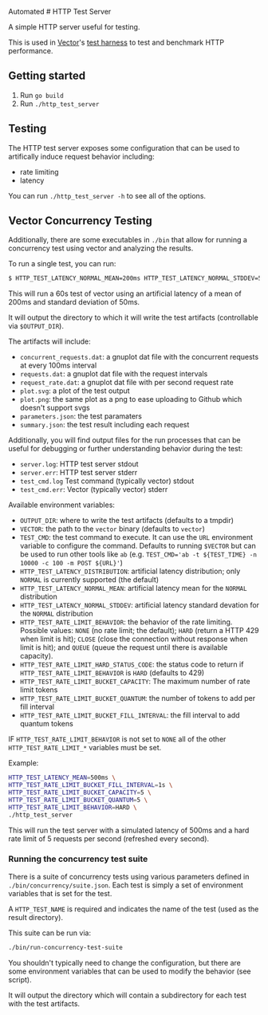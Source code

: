 Automated # HTTP Test Server

A simple HTTP server useful for testing.

This is used in [Vector]'s [test harness] to test and benchmark HTTP performance.

## Getting started

1. Run `go build`
2. Run `./http_test_server`

## Testing

The HTTP test server exposes some configuration that can be used to artifically
induce request behavior including:

* rate limiting
* latency

You can run `./http_test_server -h` to see all of the options.

## Vector Concurrency Testing

Additionally, there are some executables in `./bin` that allow for running
a concurrency test using vector and analyzing the results.

To run a single test, you can run:

```bash
$ HTTP_TEST_LATENCY_NORMAL_MEAN=200ms HTTP_TEST_LATENCY_NORMAL_STDDEV=50ms TEST_TIME=60 ./bin/run-concurrency-test
```

This will run a 60s test of vector using an artificial latency of a mean of
200ms and standard deviation of 50ms.

It will output the directory to which it will write the test artifacts
(controllable via `$OUTPUT_DIR`).

The artifacts will include:

* `concurrent_requests.dat`: a gnuplot dat file with the concurrent requests at
  every 100ms interval
* `requests.dat`: a gnuplot dat file with the request intervals
* `request_rate.dat`: a gnuplot dat file with per second request rate
* `plot.svg`: a plot of the test output
* `plot.png`: the same plot as a png to ease uploading to Github
  which doesn't support svgs
* `parameters.json`: the test paramaters
* `summary.json`: the test result including each request

Additionally, you will find output files for the run processes that can be
useful for debugging or further understanding behavior during the test:

* `server.log`: HTTP test server stdout
* `server.err`: HTTP test server stderr
* `test_cmd.log` Test command (typically vector) stdout
* `test_cmd.err`: Vector (typically vector) stderr

Available environment variables:

* `OUTPUT_DIR`: where to write the test artifacts (defaults to a tmpdir)
* `VECTOR`: the path to the `vector` binary (defaults to `vector`)
* `TEST_CMD`: the test command to execute. It can use the `URL` environment
  variable to configure the command. Defaults to running `$VECTOR` but can be
  used to run other tools like `ab` (e.g. `TEST_CMD='ab -t ${TEST_TIME} -n 10000
  -c 100 -m POST ${URL}'`)
* `HTTP_TEST_LATENCY_DISTRIBUTION`: artificial latency distribution; only
  `NORMAL` is currently supported (the default)
* `HTTP_TEST_LATENCY_NORMAL_MEAN`: artificial latency mean for the `NORMAL`
  distribution
* `HTTP_TEST_LATENCY_NORMAL_STDDEV`: artificial latency standard devation for
  the `NORMAL` distribution
* `HTTP_TEST_RATE_LIMIT_BEHAVIOR`: the behavior of the rate limiting. Possible
  values: `NONE` (no rate limit; the default); `HARD` (return a HTTP 429 when
  limit is hit); `CLOSE` (close the connection without response when limit is
  hit); and `QUEUE` (queue the request until there is available capacity).
* `HTTP_TEST_RATE_LIMIT_HARD_STATUS_CODE`: the status code to return if
  `HTTP_TEST_RATE_LIMIT_BEHAVIOR` is `HARD` (defaults to 429)
* `HTTP_TEST_RATE_LIMIT_BUCKET_CAPACITY`: The maximum number of rate limit
  tokens
* `HTTP_TEST_RATE_LIMIT_BUCKET_QUANTUM`: the number of tokens to add per fill
  interval
* `HTTP_TEST_RATE_LIMIT_BUCKET_FILL_INTERVAL`: the fill interval to add quantum
  tokens

IF `HTTP_TEST_RATE_LIMIT_BEHAVIOR` is not set to `NONE` all of the other
`HTTP_TEST_RATE_LIMIT_*` variables must be set.

Example:

```bash
HTTP_TEST_LATENCY_MEAN=500ms \
HTTP_TEST_RATE_LIMIT_BUCKET_FILL_INTERVAL=1s \
HTTP_TEST_RATE_LIMIT_BUCKET_CAPACITY=5 \
HTTP_TEST_RATE_LIMIT_BUCKET_QUANTUM=5 \
HTTP_TEST_RATE_LIMIT_BEHAVIOR=HARD \
./http_test_server
```

This will run the test server with a simulated latency of 500ms and a hard rate
limit of 5 requests per second (refreshed every second).

### Running the concurrency test suite

There is a suite of concurrency tests using various parameters defined in
`./bin/concurrency/suite.json`. Each test is simply a set of environment
variables that is set for the test.

A `HTTP_TEST_NAME` is required and indicates the name of the test (used as the
result directory).

This suite can be run via:

```bash
./bin/run-concurrency-test-suite
```

You shouldn't typically need to change the configuration, but there are some
environment variables that can be used to modify the behavior (see script).

It will output the directory which will contain a subdirectory for each test
with the test artifacts.

[test harness]: https://github.com/timberio/vector-test-harness
[Vector]: https://github.com/timberio/vector
